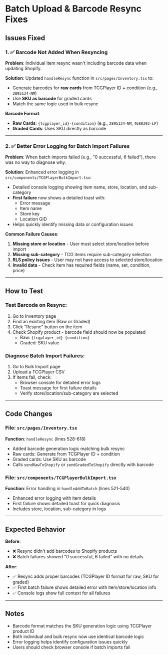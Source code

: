 # Batch Upload & Barcode Resync Fixes

## Issues Fixed

### 1. ✅ Barcode Not Added When Resyncing
**Problem**: Individual item resync wasn't including barcode data when updating Shopify.

**Solution**: Updated `handleResync` function in `src/pages/Inventory.tsx` to:
- Generate barcodes for **raw cards** from TCGPlayer ID + condition (e.g., `2895134-NM`)
- Use **SKU as barcode** for graded cards
- Match the same logic used in bulk resync

**Barcode Format**:
- **Raw Cards**: `{tcgplayer_id}-{condition}` (e.g., `2895134-NM`, `4688393-LP`)
- **Graded Cards**: Uses SKU directly as barcode

---

### 2. ✅ Better Error Logging for Batch Import Failures
**Problem**: When batch imports failed (e.g., "0 successful, 6 failed"), there was no way to diagnose why.

**Solution**: Enhanced error logging in `src/components/TCGPlayerBulkImport.tsx`:
- Detailed console logging showing item name, store, location, and sub-category
- **First failure** now shows a detailed toast with:
  - Error message
  - Item name
  - Store key
  - Location GID
- Helps quickly identify missing data or configuration issues

**Common Failure Causes**:
1. **Missing store or location** - User must select store/location before import
2. **Missing sub-category** - TCG items require sub-category selection
3. **RLS policy issues** - User may not have access to selected store/location
4. **Invalid data** - Check item has required fields (name, set, condition, price)

---

## How to Test

### Test Barcode on Resync:
1. Go to Inventory page
2. Find an existing item (Raw or Graded)
3. Click "Resync" button on the item
4. Check Shopify product - barcode field should now be populated
   - Raw: `{tcgplayer_id}-{condition}`
   - Graded: SKU value

### Diagnose Batch Import Failures:
1. Go to Bulk Import page
2. Upload a TCGPlayer CSV
3. If items fail, check:
   - Browser console for detailed error logs
   - Toast message for first failure details
   - Verify store/location/sub-category are selected

---

## Code Changes

### File: `src/pages/Inventory.tsx`
**Function**: `handleResync` (lines 528-618)
- Added barcode generation logic matching bulk resync
- Raw cards: Generate from TCGPlayer ID + condition
- Graded cards: Use SKU as barcode
- Calls `sendRawToShopify` or `sendGradedToShopify` directly with barcode

### File: `src/components/TCGPlayerBulkImport.tsx`  
**Function**: Error handling in `handleAddToBatch` (lines 521-540)
- Enhanced error logging with item details
- First failure shows detailed toast for quick diagnosis
- Includes store, location, sub-category in logs

---

## Expected Behavior

**Before**:
- ❌ Resync didn't add barcodes to Shopify products
- ❌ Batch failures showed "0 successful, 6 failed" with no details

**After**:
- ✅ Resync adds proper barcodes (TCGPlayer ID format for raw, SKU for graded)
- ✅ First batch failure shows detailed error with item/store/location info
- ✅ Console logs show full context for all failures

---

## Notes

- Barcode format matches the SKU generation logic using TCGPlayer product ID
- Both individual and bulk resync now use identical barcode logic
- Error logging helps identify configuration issues quickly
- Users should check browser console if batch imports fail
